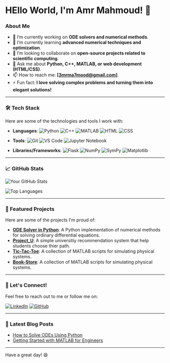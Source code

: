 # HEllo World, I'm Amr Mahmoud! 👋

### About Me
- 🔭 I’m currently working on **ODE solvers and numerical methods**.
- 🌱 I’m currently learning **advanced numerical techniques and optimization**.
- 👯 I’m looking to collaborate on **open-source projects related to scientific computing**.
- 💬 Ask me about **Python, C++, MATLAB, or web development (HTML/CSS)**.
- 📫 How to reach me: **[3mrma7mood@gmail.com]**.
- ⚡ Fun fact: **I love solving complex problems and turning them into elegant solutions!**

---

### 🛠️ Tech Stack
Here are some of the technologies and tools I work with:

- **Languages**: 
  ![Python](https://img.shields.io/badge/-Python-3776AB?logo=python&logoColor=white)
  ![C++](https://img.shields.io/badge/-C++-00599C?logo=c%2B%2B&logoColor=white)
  ![MATLAB](https://img.shields.io/badge/-MATLAB-0076A8?logo=mathworks&logoColor=white)
  ![HTML](https://img.shields.io/badge/-HTML-E34F26?logo=html5&logoColor=white)
  ![CSS](https://img.shields.io/badge/-CSS-1572B6?logo=css3&logoColor=white)

- **Tools**: 
  ![Git](https://img.shields.io/badge/-Git-F05032?logo=git&logoColor=white)
  ![VS Code](https://img.shields.io/badge/-VS%20Code-007ACC?logo=visual-studio-code&logoColor=white)
  ![Jupyter Notebook](https://img.shields.io/badge/-Jupyter-F37626?logo=jupyter&logoColor=white)

- **Libraries/Frameworks**: 
  ![Flask](https://img.shields.io/badge/-Flask-013243?logo=flask&logoColor=white)
  ![NumPy](https://img.shields.io/badge/-NumPy-013243?logo=numpy&logoColor=white)
  ![SymPy](https://img.shields.io/badge/-SymPy-8CAAE6?logo=sympy&logoColor=white)
  ![Matplotlib](https://img.shields.io/badge/-Matplotlib-11557C?logo=matplotlib&logoColor=white)

---

### 📈 GitHub Stats
![Your GitHub Stats](https://github-readme-stats.vercel.app/api?username=Amr-Ma7moud&show_icons=true&theme=radical)

![Top Languages](https://github-readme-stats.vercel.app/api/top-langs/?username=Amr-Ma7moud&layout=compact&theme=radical)

---

### 🚀 Featured Projects
Here are some of the projects I'm proud of:

- **[ODE Solver in Python](https://github.com/Amr-Ma7moud/ODE-Solver.git)**: A Python implementation of numerical methods for solving ordinary differential equations.
- **[Project_U](https://github.com/Amr-Ma7moud/Project_U.git)**: A simple universitiy recommendation system that help students choose thier path.
- **[Tic-Tac-Toe](https://github.com/Amr-Ma7moud/Tic-Tac-Toe.git)**: A collection of MATLAB scripts for simulating physical systems.
- **[Book-Store](https://github.com/Amr-Ma7moud/Book-Store.git)**: A collection of MATLAB scripts for simulating physical systems.

---

### 🌟 Let's Connect!
Feel free to reach out to me or follow me on:

[![LinkedIn](https://img.shields.io/badge/-LinkedIn-0077B5?logo=linkedin&logoColor=white)]( https://www.linkedin.com/in/amr-mahmoud-/)
[![GitHub](https://img.shields.io/badge/-GitHub-181717?logo=github&logoColor=white)](https://github.com/Amr-Ma7moud)

---

### 📝 Latest Blog Posts
- [How to Solve ODEs Using Python](link-to-blog-post)
- [Getting Started with MATLAB for Engineers](link-to-blog-post)

---
Have a great day! 😄
